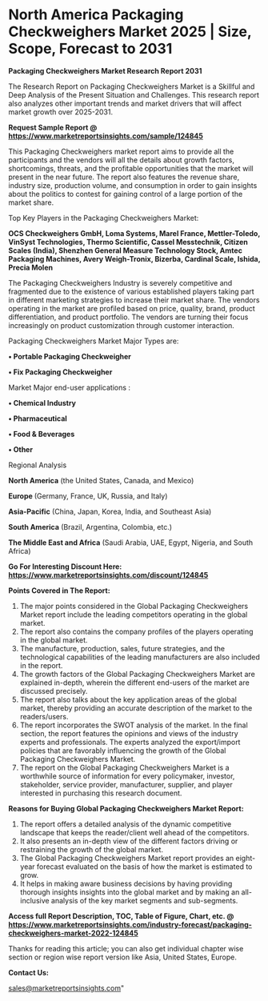 # North America Packaging Checkweighers Market 2025 | Size, Scope, Forecast to 2031

<strong>Packaging Checkweighers Market Research Report 2031</strong>

The Research Report on Packaging Checkweighers Market is a Skillful and Deep Analysis of the Present Situation and Challenges. This research report also analyzes other important trends and market drivers that will affect market growth over 2025-2031.

<strong>Request Sample Report @ <a href=https://www.marketreportsinsights.com/sample/124845>https://www.marketreportsinsights.com/sample/124845</a></strong>

This Packaging Checkweighers market report aims to provide all the participants and the vendors will all the details about growth factors, shortcomings, threats, and the profitable opportunities that the market will present in the near future. The report also features the revenue share, industry size, production volume, and consumption in order to gain insights about the politics to contest for gaining control of a large portion of the market share.

Top Key Players in the Packaging Checkweighers Market:

<strong>OCS Checkweighers GmbH, Loma Systems, Marel France, Mettler-Toledo, VinSyst Technologies, Thermo Scientific, Cassel Messtechnik, Citizen Scales (India), Shenzhen General Measure Technology Stock, Amtec Packaging Machines, Avery Weigh-Tronix, Bizerba, Cardinal Scale, Ishida, Precia Molen</strong>

The Packaging Checkweighers Industry is severely competitive and fragmented due to the existence of various established players taking part in different marketing strategies to increase their market share. The vendors operating in the market are profiled based on price, quality, brand, product differentiation, and product portfolio. The vendors are turning their focus increasingly on product customization through customer interaction.

Packaging Checkweighers Market Major Types are:

<strong>• Portable Packaging Checkweigher

• Fix Packaging Checkweigher</strong>

Market Major end-user applications :

<strong>• Chemical Industry

• Pharmaceutical

• Food & Beverages

• Other</strong>

Regional Analysis

</u><strong><b>North America</b></strong> (the United States, Canada, and Mexico)

<strong><b>Europe </b></strong>(Germany, France, UK, Russia, and Italy)

<strong><b>Asia-Pacific</b></strong> (China, Japan, Korea, India, and Southeast Asia)

<strong><b>South America</b></strong> (Brazil, Argentina, Colombia, etc.)

<strong><b>The Middle East and Africa</b></strong> (Saudi Arabia, UAE, Egypt, Nigeria, and South Africa)

<strong>Go For Interesting Discount Here: <a href=https://www.marketreportsinsights.com/discount/124845>https://www.marketreportsinsights.com/discount/124845</a></strong>

<strong>Points Covered in The Report:</strong>
<ol>
  <li>The major points considered in the Global Packaging Checkweighers Market report include the leading competitors operating in the global market.</li>
  <li>The report also contains the company profiles of the players operating in the global market.</li>
  <li>The manufacture, production, sales, future strategies, and the technological capabilities of the leading manufacturers are also included in the report.</li>
  <li>The growth factors of the Global Packaging Checkweighers Market are explained in-depth, wherein the different end-users of the market are discussed precisely.</li>
  <li>The report also talks about the key application areas of the global market, thereby providing an accurate description of the market to the readers/users.</li>
  <li>The report incorporates the SWOT analysis of the market. In the final section, the report features the opinions and views of the industry experts and professionals. The experts analyzed the export/import policies that are favorably influencing the growth of the Global Packaging Checkweighers Market.</li>
  <li>The report on the Global Packaging Checkweighers Market is a worthwhile source of information for every policymaker, investor, stakeholder, service provider, manufacturer, supplier, and player interested in purchasing this research document.</li>
</ol>
<strong>Reasons for Buying Global Packaging Checkweighers Market Report:</strong>

<ol>
  <li>The report offers a detailed analysis of the dynamic competitive landscape that keeps the reader/client well ahead of the competitors.</li>
  <li>It also presents an in-depth view of the different factors driving or restraining the growth of the global market.</li>
  <li>The Global Packaging Checkweighers Market report provides an eight-year forecast evaluated on the basis of how the market is estimated to grow.</li>
  <li>It helps in making aware business decisions by having providing thorough insights insights into the global market and by making an all-inclusive analysis of the key market segments and sub-segments.</li>
</ol>
<strong>Access full Report Description, TOC, Table of Figure, Chart, etc. @ <a href=https://www.marketreportsinsights.com/industry-forecast/packaging-checkweighers-market-2022-124845>https://www.marketreportsinsights.com/industry-forecast/packaging-checkweighers-market-2022-124845</a></strong>


Thanks for reading this article; you can also get individual chapter wise section or region wise report version like Asia, United States, Europe.

<strong>Contact Us:</strong>

sales@marketreportsinsights.com"
